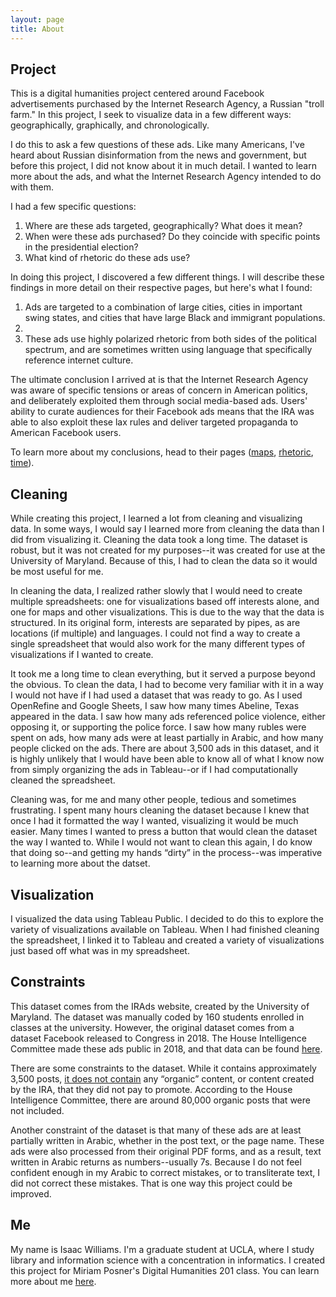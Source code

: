 ```yaml
---
layout: page
title: About
---
```


## Project

This is a digital humanities project centered around Facebook advertisements purchased by the Internet Research Agency, a Russian "troll farm." In this project, I seek to visualize data in a few different ways: geographically, graphically, and chronologically. 

I do this to ask a few questions of these ads. Like many Americans, I've heard about Russian disinformation from the news and government, but before this project, I did not know about it in much detail. I wanted to learn more about the ads, and what the Internet Research Agency intended to do with them. 

I had a few specific questions:

1. Where are these ads targeted, geographically? What does it mean?
2. When were these ads purchased? Do they coincide with specific points in the presidential election?
3. What kind of rhetoric do these ads use? 

In doing this project, I discovered a few different things. I will describe these findings in more detail on their respective pages, but here's what I found:

1. Ads are targeted to a combination of large cities, cities in important swing states, and cities that have large Black and immigrant populations.
2. 
3. These ads use highly polarized rhetoric from both sides of the political spectrum, and are sometimes written using language that specifically reference internet culture.

The ultimate conclusion I arrived at is that the Internet Research Agency was aware of specific tensions or areas of concern in American politics, and deliberately exploited them through social media-based ads. Users' ability to curate audiences for their Facebook ads means that the IRA was able to also exploit these lax rules and deliver targeted propaganda to American Facebook users.

To learn more about my conclusions, head to their pages ([maps](https://isawil.github.io/russian-ads/maps), [rhetoric](https://isawil.github.io/russian-ads/rhetoric), [time](https://isawil.github.io/russian-ads/time)).

## Cleaning

While creating this project, I learned a lot from cleaning and visualizing data. In some ways, I would say I learned more from cleaning the data than I did from visualizing it. Cleaning the data took a long time. The dataset is robust, but it was not created for my purposes--it was created for use at the University of Maryland. Because of this, I had to clean the data so it would be most useful for me. 

In cleaning the data, I realized rather slowly that I would need to create multiple spreadsheets: one for visualizations based off interests alone, and one for maps and other visualizations. This is due to the way that the data is structured. In its original form, interests are separated by pipes, as are locations (if multiple) and languages. I could not find a way to create a single spreadsheet that would also work for the many different types of visualizations if I wanted to create. 

It took me a long time to clean everything, but it served a purpose beyond the obvious. To clean the data, I had to become very familiar with it in a way I would not have if I had used a dataset that was ready to go. As I used OpenRefine and Google Sheets, I saw how many times Abeline, Texas appeared in the data. I saw how many ads referenced police violence, either opposing it, or supporting the police force. I saw how many rubles were spent on ads, how many ads were at least partially in Arabic, and how many people clicked on the ads. There are about 3,500 ads in this dataset, and it is highly unlikely that I would have been able to know all of what I know now from simply organizing the ads in Tableau--or if I had computationally cleaned the spreadsheet. 

Cleaning was, for me and many other people, tedious and sometimes frustrating. I spent many hours cleaning the dataset because I knew that once I had it formatted the way I wanted, visualizing it would be much easier. Many times I wanted to press a button that would clean the dataset the way I wanted to. While I would not want to clean this again, I do know that doing so--and getting my hands “dirty” in the process--was imperative to learning more about the datset.

## Visualization

I visualized the data using Tableau Public. I decided to do this to explore the variety of visualizations available on Tableau. When I had finished cleaning the spreadsheet, I linked it to Tableau and created a variety of visualizations just based off what was in my spreadsheet. 

## Constraints

This dataset comes from the IRAds website, created by the University of Maryland. The dataset was manually coded by 160 students enrolled in classes at the university. However, the original dataset comes from a dataset Facebook released to Congress in 2018. The House Intelligence Committee made these ads public in 2018, and that data can be found [here](https://intelligence.house.gov/social-media-content/social-media-advertisements.htm). 

There are some constraints to the dataset. While it contains approximately 3,500 posts, [it does not contain](https://www.recode.net/2018/5/10/17339864/congress-russia-advertisements-facebook-donald-trump-president) any “organic” content, or content created by the IRA, that they did not pay to promote. According to the House Intelligence Committee, there are around 80,000 organic posts that were not included. 

Another constraint of the dataset is that many of these ads are at least partially written in Arabic, whether in the post text, or the page name. These ads were also processed from their original PDF forms, and as a result, text written in Arabic returns as numbers--usually 7s. Because I do not feel confident enough in my Arabic to correct mistakes, or to transliterate text, I did not correct these mistakes. That is one way this project could be improved.

## Me

My name is Isaac Williams. I'm a graduate student at UCLA, where I study library and information science with a concentration in informatics. I created this project for Miriam Posner's Digital Humanities 201 class. You can learn more about me [here](https://isawil.github.io).
